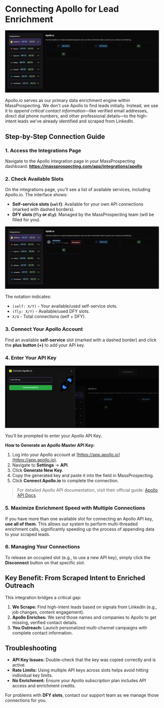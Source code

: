 # Connecting Apollo for Lead Enrichment

![Integrations Overview](../assets/apollo-01.png)

Apollo.io serves as our primary data enrichment engine within MassProspecting. We don't use Apollo to find leads initially. Instead, we use it to *append critical contact information*—like verified email addresses, direct dial phone numbers, and other professional details—to the high-intent leads we've already identified and scraped from LinkedIn.

## Step-by-Step Connection Guide

### 1. Access the Integrations Page
Navigate to the Apollo integration page in your MassProspecting dashboard:
**https://massprospecting.com/app/integrations/apollo**

### 2. Check Available Slots
On the integrations page, you'll see a list of available services, including Apollo.io. The interface shows:

*   **Self-service slots (`self`)**: Available for your own API connections (marked with dashed borders).
*   **DFY slots (`fly` or `dly`)**: Managed by the MassProspecting team (will be filled for you).

![Integration Slots](../assets/apollo-03.png)

The notation indicates:
*   `(self: X/Y)` - Your available/used self-service slots.
*   `(fly: X/Y)` - Available/used DFY slots.
*   `X/4` - Total connections (self + DFY).

### 3. Connect Your Apollo Account
Find an available **self-service** slot (marked with a dashed border) and click the **plus button (+)** to add your API key.

### 4. Enter Your API Key
![Connect Apollo](../assets/apollo-02.png)

You'll be prompted to enter your Apollo API Key.

**How to Generate an Apollo Master API Key:**
1.  Log into your Apollo account at [https://app.apollo.io](https://app.apollo.io).
2.  Navigate to **Settings** -> **API**.
3.  Click **Generate New Key**.
4.  Copy the generated key and paste it into the field in MassProspecting.
5.  Click **Connect Apollo.io** to complete the connection.

> For detailed Apollo API documentation, visit their official guide: [Apollo API Docs](https://apolloio.github.io/apollo-api-docs/).

### 5. Maximize Enrichment Speed with Multiple Connections
If you have more than one available slot for connecting an Apollo API key, **use all of them**. This allows our system to perform multi-threaded enrichment calls, significantly speeding up the process of appending data to your scraped leads.

### 6. Managing Your Connections
To release an occupied slot (e.g., to use a new API key), simply click the **Disconnect** button on that specific slot.

## Key Benefit: From Scraped Intent to Enriched Outreach

This integration bridges a critical gap:
1.  **We Scrape:** Find high-intent leads based on signals from LinkedIn (e.g., job changes, content engagement).
2.  **Apollo Enriches:** We send those names and companies to Apollo to get missing, verified contact details.
3.  **You Outreach:** Launch personalized multi-channel campaigns with complete contact information.

## Troubleshooting

*   **API Key Issues:** Double-check that the key was copied correctly and is active.
*   **Rate Limits:** Using multiple API keys across slots helps avoid hitting individual key limits.
*   **No Enrichment:** Ensure your Apollo subscription plan includes API access and enrichment credits.

For problems with **DFY slots**, contact our support team as we manage those connections for you.